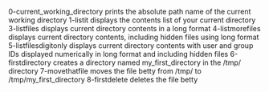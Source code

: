 0-current_working_directory prints the absolute path name of the current working directory
1-listit displays the contents list of your current directory
3-listfiles displays current directory contents in a long format
4-listmorefiles displays current directory contents, including hidden files using long format
5-listfilesdigitonly displays current directory contents with user and group IDs displayed numerically in long format and including hidden files
6-firstdirectory creates a directory named my_first_directory in the /tmp/ directory
7-movethatfile moves the file betty from /tmp/ to /tmp/my_first_directory
8-firstdelete deletes the file betty
